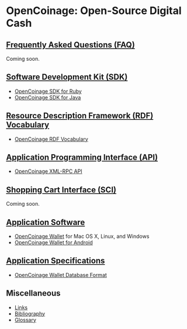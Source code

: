 OpenCoinage: Open-Source Digital Cash
=====================================

[Frequently Asked Questions (FAQ)](/faq)
----------------------------------------

Coming soon.

[Software Development Kit (SDK)](/sdk)
--------------------------------------

* [OpenCoinage SDK for Ruby](/sdk/ruby)
* [OpenCoinage SDK for Java](/sdk/java)

[Resource Description Framework (RDF) Vocabulary](/rdf)
-------------------------------------------------------

* [OpenCoinage RDF Vocabulary](/rdf)

[Application Programming Interface (API)](/api)
-----------------------------------------------

* [OpenCoinage XML-RPC API](/api/xmlrpc)

[Shopping Cart Interface (SCI)](/sci)
-------------------------------------

Coming soon.

[Application Software](/apps)
-----------------------------

* [OpenCoinage Wallet](/apps/wallet) for Mac OS X, Linux, and Windows
* [OpenCoinage Wallet for Android](/apps/android)

[Application Specifications](/apps)
-----------------------------------

* [OpenCoinage Wallet Database Format](/apps/wallet/database)

Miscellaneous
-------------

* [Links](/links)
* [Bibliography](/bibliography)
* [Glossary](/glossary)
